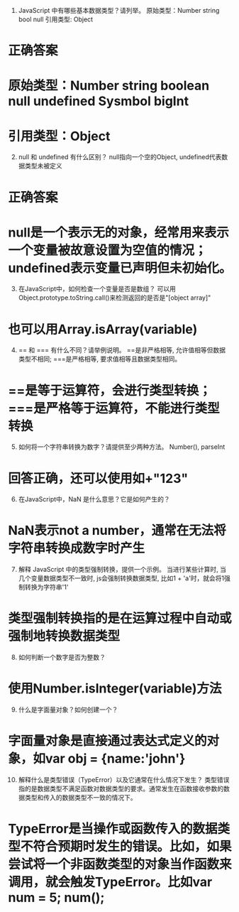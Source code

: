 1. JavaScript 中有哪些基本数据类型？请列举。
原始类型：Number string bool null
引用类型: Object
# 正确答案
# 原始类型：Number string boolean null undefined Sysmbol bigInt
# 引用类型：Object
2. null 和 undefined 有什么区别？
null指向一个空的Object, undefined代表数据类型未被定义
# 正确答案
# null是一个表示无的对象，经常用来表示一个变量被故意设置为空值的情况；undefined表示变量已声明但未初始化。
3. 在JavaScript中，如何检查一个变量是否是数组？
可以用Object.prototype.toString.call()来检测返回的是否是"[object array]"
# 也可以用Array.isArray(variable)
4. == 和 === 有什么不同？请举例说明。
==是非严格相等, 允许值相等但数据类型不相同; ===是严格相等, 要求值相等且数据类型相同。
# ==是等于运算符，会进行类型转换；===是严格等于运算符，不能进行类型转换
5. 如何将一个字符串转换为数字？请提供至少两种方法。
Number(), parseInt
# 回答正确，还可以使用如+"123"
6. 在JavaScript中，NaN 是什么意思？它是如何产生的？
# NaN表示not a number，通常在无法将字符串转换成数字时产生
7. 解释 JavaScript 中的类型强制转换，提供一个示例。
当进行某些计算时, 当几个变量数据类型不一致时, js会强制转换数据类型, 比如1 + 'a'时，就会将1强制转换为字符串'1'
# 类型强制转换指的是在运算过程中自动或强制地转换数据类型
8. 如何判断一个数字是否为整数？
# 使用Number.isInteger(variable)方法
9. 什么是字面量对象？如何创建一个？
# 字面量对象是直接通过表达式定义的对象，如var obj = {name:'john'}
10. 解释什么是类型错误（TypeError）以及它通常在什么情况下发生？
类型错误指的是数据类型不满足函数对数据类型的要求。通常发生在函数接收参数的数据类型和传入的数据类型不一致的情况下。
# TypeError是当操作或函数传入的数据类型不符合预期时发生的错误。比如，如果尝试将一个非函数类型的对象当作函数来调用，就会触发TypeError。比如var num = 5; num();